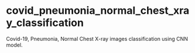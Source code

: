 # covid_pneumonia_normal_chest_xray_classification
 Covid-19, Pneumonia, Normal Chest X-ray images classification using CNN model.
